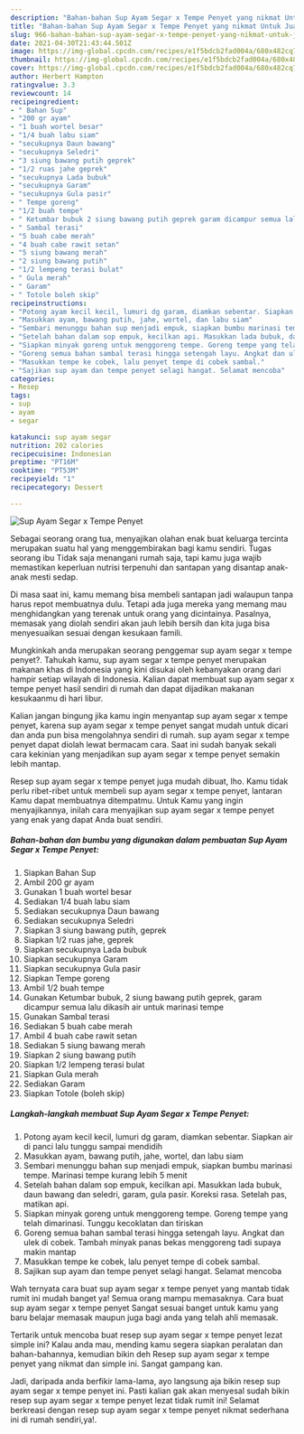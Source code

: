 ```yaml
---
description: "Bahan-bahan Sup Ayam Segar x Tempe Penyet yang nikmat Untuk Jualan"
title: "Bahan-bahan Sup Ayam Segar x Tempe Penyet yang nikmat Untuk Jualan"
slug: 966-bahan-bahan-sup-ayam-segar-x-tempe-penyet-yang-nikmat-untuk-jualan
date: 2021-04-30T21:43:44.501Z
image: https://img-global.cpcdn.com/recipes/e1f5bdcb2fad004a/680x482cq70/sup-ayam-segar-x-tempe-penyet-foto-resep-utama.jpg
thumbnail: https://img-global.cpcdn.com/recipes/e1f5bdcb2fad004a/680x482cq70/sup-ayam-segar-x-tempe-penyet-foto-resep-utama.jpg
cover: https://img-global.cpcdn.com/recipes/e1f5bdcb2fad004a/680x482cq70/sup-ayam-segar-x-tempe-penyet-foto-resep-utama.jpg
author: Herbert Hampton
ratingvalue: 3.3
reviewcount: 14
recipeingredient:
- " Bahan Sup"
- "200 gr ayam"
- "1 buah wortel besar"
- "1/4 buah labu siam"
- "secukupnya Daun bawang"
- "secukupnya Seledri"
- "3 siung bawang putih geprek"
- "1/2 ruas jahe geprek"
- "secukupnya Lada bubuk"
- "secukupnya Garam"
- "secukupnya Gula pasir"
- " Tempe goreng"
- "1/2 buah tempe"
- " Ketumbar bubuk 2 siung bawang putih geprek garam dicampur semua lalu dikasih air untuk marinasi tempe"
- " Sambal terasi"
- "5 buah cabe merah"
- "4 buah cabe rawit setan"
- "5 siung bawang merah"
- "2 siung bawang putih"
- "1/2 lempeng terasi bulat"
- " Gula merah"
- " Garam"
- " Totole boleh skip"
recipeinstructions:
- "Potong ayam kecil kecil, lumuri dg garam, diamkan sebentar. Siapkan air di panci lalu tunggu sampai mendidih"
- "Masukkan ayam, bawang putih, jahe, wortel, dan labu siam"
- "Sembari menunggu bahan sup menjadi empuk, siapkan bumbu marinasi tempe. Marinasi tempe kurang lebih 5 menit"
- "Setelah bahan dalam sop empuk, kecilkan api. Masukkan lada bubuk, daun bawang dan seledri, garam, gula pasir. Koreksi rasa. Setelah pas, matikan api."
- "Siapkan minyak goreng untuk menggoreng tempe. Goreng tempe yang telah dimarinasi. Tunggu kecoklatan dan tiriskan"
- "Goreng semua bahan sambal terasi hingga setengah layu. Angkat dan ulek di cobek. Tambah minyak panas bekas menggoreng tadi supaya makin mantap"
- "Masukkan tempe ke cobek, lalu penyet tempe di cobek sambal."
- "Sajikan sup ayam dan tempe penyet selagi hangat. Selamat mencoba"
categories:
- Resep
tags:
- sup
- ayam
- segar

katakunci: sup ayam segar 
nutrition: 202 calories
recipecuisine: Indonesian
preptime: "PT16M"
cooktime: "PT53M"
recipeyield: "1"
recipecategory: Dessert

---
```



![Sup Ayam Segar x Tempe Penyet](https://img-global.cpcdn.com/recipes/e1f5bdcb2fad004a/680x482cq70/sup-ayam-segar-x-tempe-penyet-foto-resep-utama.jpg)

Sebagai seorang orang tua, menyajikan olahan enak buat keluarga tercinta merupakan suatu hal yang menggembirakan bagi kamu sendiri. Tugas seorang ibu Tidak saja menangani rumah saja, tapi kamu juga wajib memastikan keperluan nutrisi terpenuhi dan santapan yang disantap anak-anak mesti sedap.

Di masa  saat ini, kamu memang bisa membeli santapan jadi walaupun tanpa harus repot membuatnya dulu. Tetapi ada juga mereka yang memang mau menghidangkan yang terenak untuk orang yang dicintainya. Pasalnya, memasak yang diolah sendiri akan jauh lebih bersih dan kita juga bisa menyesuaikan sesuai dengan kesukaan famili. 



Mungkinkah anda merupakan seorang penggemar sup ayam segar x tempe penyet?. Tahukah kamu, sup ayam segar x tempe penyet merupakan makanan khas di Indonesia yang kini disukai oleh kebanyakan orang dari hampir setiap wilayah di Indonesia. Kalian dapat membuat sup ayam segar x tempe penyet hasil sendiri di rumah dan dapat dijadikan makanan kesukaanmu di hari libur.

Kalian jangan bingung jika kamu ingin menyantap sup ayam segar x tempe penyet, karena sup ayam segar x tempe penyet sangat mudah untuk dicari dan anda pun bisa mengolahnya sendiri di rumah. sup ayam segar x tempe penyet dapat diolah lewat bermacam cara. Saat ini sudah banyak sekali cara kekinian yang menjadikan sup ayam segar x tempe penyet semakin lebih mantap.

Resep sup ayam segar x tempe penyet juga mudah dibuat, lho. Kamu tidak perlu ribet-ribet untuk membeli sup ayam segar x tempe penyet, lantaran Kamu dapat membuatnya ditempatmu. Untuk Kamu yang ingin menyajikannya, inilah cara menyajikan sup ayam segar x tempe penyet yang enak yang dapat Anda buat sendiri.

<!--inarticleads1-->

##### Bahan-bahan dan bumbu yang digunakan dalam pembuatan Sup Ayam Segar x Tempe Penyet:

1. Siapkan  Bahan Sup
1. Ambil 200 gr ayam
1. Gunakan 1 buah wortel besar
1. Sediakan 1/4 buah labu siam
1. Sediakan secukupnya Daun bawang
1. Sediakan secukupnya Seledri
1. Siapkan 3 siung bawang putih, geprek
1. Siapkan 1/2 ruas jahe, geprek
1. Siapkan secukupnya Lada bubuk
1. Siapkan secukupnya Garam
1. Siapkan secukupnya Gula pasir
1. Siapkan  Tempe goreng
1. Ambil 1/2 buah tempe
1. Gunakan  Ketumbar bubuk, 2 siung bawang putih geprek, garam dicampur semua lalu dikasih air untuk marinasi tempe
1. Gunakan  Sambal terasi
1. Sediakan 5 buah cabe merah
1. Ambil 4 buah cabe rawit setan
1. Sediakan 5 siung bawang merah
1. Siapkan 2 siung bawang putih
1. Siapkan 1/2 lempeng terasi bulat
1. Siapkan  Gula merah
1. Sediakan  Garam
1. Siapkan  Totole (boleh skip)




<!--inarticleads2-->

##### Langkah-langkah membuat Sup Ayam Segar x Tempe Penyet:

1. Potong ayam kecil kecil, lumuri dg garam, diamkan sebentar. Siapkan air di panci lalu tunggu sampai mendidih
1. Masukkan ayam, bawang putih, jahe, wortel, dan labu siam
1. Sembari menunggu bahan sup menjadi empuk, siapkan bumbu marinasi tempe. Marinasi tempe kurang lebih 5 menit
1. Setelah bahan dalam sop empuk, kecilkan api. Masukkan lada bubuk, daun bawang dan seledri, garam, gula pasir. Koreksi rasa. Setelah pas, matikan api.
1. Siapkan minyak goreng untuk menggoreng tempe. Goreng tempe yang telah dimarinasi. Tunggu kecoklatan dan tiriskan
1. Goreng semua bahan sambal terasi hingga setengah layu. Angkat dan ulek di cobek. Tambah minyak panas bekas menggoreng tadi supaya makin mantap
1. Masukkan tempe ke cobek, lalu penyet tempe di cobek sambal.
1. Sajikan sup ayam dan tempe penyet selagi hangat. Selamat mencoba




Wah ternyata cara buat sup ayam segar x tempe penyet yang mantab tidak rumit ini mudah banget ya! Semua orang mampu memasaknya. Cara buat sup ayam segar x tempe penyet Sangat sesuai banget untuk kamu yang baru belajar memasak maupun juga bagi anda yang telah ahli memasak.

Tertarik untuk mencoba buat resep sup ayam segar x tempe penyet lezat simple ini? Kalau anda mau, mending kamu segera siapkan peralatan dan bahan-bahannya, kemudian bikin deh Resep sup ayam segar x tempe penyet yang nikmat dan simple ini. Sangat gampang kan. 

Jadi, daripada anda berfikir lama-lama, ayo langsung aja bikin resep sup ayam segar x tempe penyet ini. Pasti kalian gak akan menyesal sudah bikin resep sup ayam segar x tempe penyet lezat tidak rumit ini! Selamat berkreasi dengan resep sup ayam segar x tempe penyet nikmat sederhana ini di rumah sendiri,ya!.


